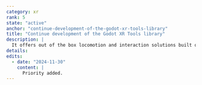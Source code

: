 ```yaml
---
category: xr
rank: 5
state: "active"
anchor: "continue-development-of-the-godot-xr-tools-library"
title: "Continue development of the Godot XR Tools library"
description: |
  It offers out of the box locomotion and interaction solutions built on top of Godots core functionality.
details:
edits:
  - date: "2024-11-30"
    content: |
      Priority added.
---
```

